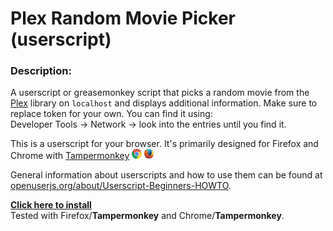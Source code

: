 # Plex Random Movie Picker (userscript)

### Description:

A userscript or greasemonkey script that picks a random movie from the [Plex](https://plex.tv) library on `localhost` and displays additional information. Make sure to replace token for your own. You can find it using:<br>
Developer Tools -> Network -> look into the entries until you find it.

This is a userscript for your browser. It's primarily designed for Firefox and Chrome with
[Tampermonkey](https://www.tampermonkey.net/) [![Chrome logo](https://raw.githubusercontent.com/OpenUserJS/OpenUserJS.org/master/public/images/ua/chrome16.png)](https://chrome.google.com/webstore/detail/tampermonkey/dhdgffkkebhmkfjojejmpbldmpobfkfo) [![Firefox logo](https://raw.githubusercontent.com/OpenUserJS/OpenUserJS.org/master/public/images/ua/firefox16.png)](https://addons.mozilla.org/en-US/firefox/addon/tampermonkey/)

General information about userscripts and how to use them can be found at [openuserjs.org/about/Userscript-Beginners-HOWTO](https://openuserjs.org/about/Userscript-Beginners-HOWTO).

[**Click here to install**](https://update.greasyfork.org/scripts/514785/Plex%20Random%20Movie%20Picker.user.js)  
Tested with Firefox/**Tampermonkey** and Chrome/**Tampermonkey**.
